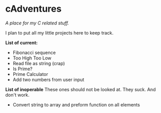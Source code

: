 # cAdventures
*A place for my C related stuff.*

I plan to put all my little projects here to keep track.

**List of current:**
* Fibonacci sequence
* Too High Too Low
* Read file as string (crap)
* Is Prime?
* Prime Calculator
* Add two numbers from user input

**List of inoperable**
These ones should not be looked at. They suck. And don't work.
* Convert string to array and preform function on all elements
